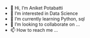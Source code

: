- 👋 Hi, I’m Aniket Potabatti
- 👀 I’m interested in Data Science
- 🌱 I’m currently learning Python, sql
- 💞️ I’m looking to collaborate on ...
- 📫 How to reach me ...

<!---
aniketp10/aniketp10 is a ✨ special ✨ repository because its `README.md` (this file) appears on your GitHub profile.
You can click the Preview link to take a look at your changes.
--->
